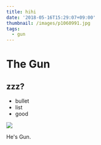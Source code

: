 ```yaml
---
title: hihi
date: '2018-05-16T15:29:07+09:00'
thumbnail: /images/p1060991.jpg
tags:
  - gun
---
```

# The Gun

## zzz?

* bullet
* list
* good

![](/images/p1060991.jpg)

He's Gun.

